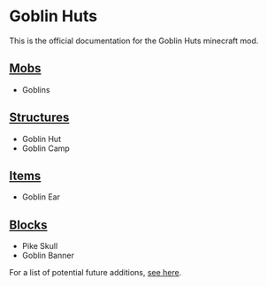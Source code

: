 # Goblin Huts

This is the official documentation for the Goblin Huts minecraft mod.

## [Mobs](mobs.md)
- Goblins 

## [Structures](structures.md)
- Goblin Hut
- Goblin Camp

## [Items](items.md)
- Goblin Ear

## [Blocks](blocks.md)
- Pike Skull
- Goblin Banner

For a list of potential future additions, [see here](planned.md).

